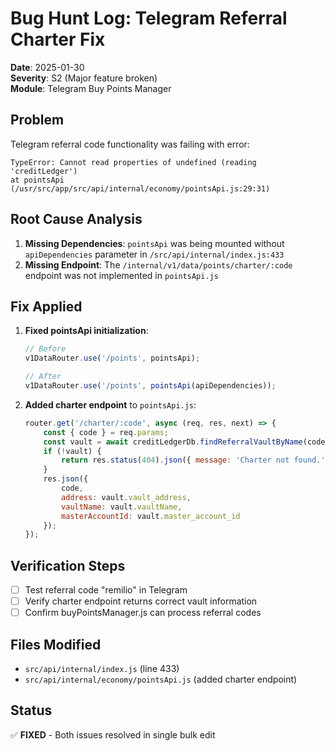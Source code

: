 # Bug Hunt Log: Telegram Referral Charter Fix

**Date**: 2025-01-30  
**Severity**: S2 (Major feature broken)  
**Module**: Telegram Buy Points Manager  

## Problem
Telegram referral code functionality was failing with error:
```
TypeError: Cannot read properties of undefined (reading 'creditLedger')
at pointsApi (/usr/src/app/src/api/internal/economy/pointsApi.js:29:31)
```

## Root Cause Analysis
1. **Missing Dependencies**: `pointsApi` was being mounted without `apiDependencies` parameter in `/src/api/internal/index.js:433`
2. **Missing Endpoint**: The `/internal/v1/data/points/charter/:code` endpoint was not implemented in `pointsApi.js`

## Fix Applied
1. **Fixed pointsApi initialization**:
   ```javascript
   // Before
   v1DataRouter.use('/points', pointsApi);
   
   // After  
   v1DataRouter.use('/points', pointsApi(apiDependencies));
   ```

2. **Added charter endpoint** to `pointsApi.js`:
   ```javascript
   router.get('/charter/:code', async (req, res, next) => {
       const { code } = req.params;
       const vault = await creditLedgerDb.findReferralVaultByName(code);
       if (!vault) {
           return res.status(404).json({ message: 'Charter not found.' });
       }
       res.json({
           code,
           address: vault.vault_address,
           vaultName: vault.vaultName,
           masterAccountId: vault.master_account_id
       });
   });
   ```

## Verification Steps
- [ ] Test referral code "remilio" in Telegram
- [ ] Verify charter endpoint returns correct vault information
- [ ] Confirm buyPointsManager.js can process referral codes

## Files Modified
- `src/api/internal/index.js` (line 433)
- `src/api/internal/economy/pointsApi.js` (added charter endpoint)

## Status
✅ **FIXED** - Both issues resolved in single bulk edit
